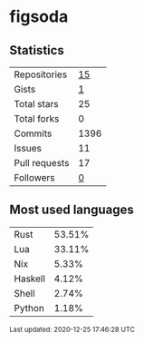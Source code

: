 # figsoda


## Statistics

<table>
    <tr>
        <td>Repositories</td>
        <td><a href="https://github.com/figsoda?tab=repositories">15</a></td>
    </tr>
    <tr>
        <td>Gists</td>
        <td><a href="https://gist.github.com/figsoda">1</a></td>
    </tr>
    <tr>
        <td>Total stars</td>
        <td>25</td>
    </tr>
    <tr>
        <td>Total forks</td>
        <td>0</td>
    </tr>
    <tr>
        <td>Commits</td>
        <td>1396</td>
    </tr>
    <tr>
        <td>Issues</td>
        <td>11</td>
    </tr>
    <tr>
        <td>Pull requests</td>
        <td>17</td>
    </tr>
    <tr>
        <td>Followers</td>
        <td><a href="https://github.com/figsoda?tab=followers">0</a></td>
    </tr>
</table>


## Most used languages

<table>
<tr><td>Rust</td><td>53.51%</td></tr>
<tr><td>Lua</td><td>33.11%</td></tr>
<tr><td>Nix</td><td>5.33%</td></tr>
<tr><td>Haskell</td><td>4.12%</td></tr>
<tr><td>Shell</td><td>2.74%</td></tr>
<tr><td>Python</td><td>1.18%</td></tr>
</table>


<sub>Last updated: 2020-12-25 17:46:28 UTC</sub>
